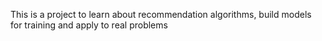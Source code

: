 This is a project to learn about recommendation algorithms, build models for training and apply to real problems
